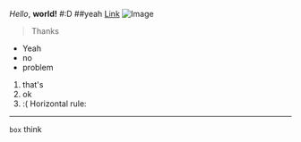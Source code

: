 *Hello*, **world!** 
#:D
##yeah
[Link](https://helpx.adobe.com/content/dam/help/en/photoshop/using/convert-color-image-black-white/jcr_content/main-pars/before_and_after/image-before/Landscape-Color.jpg)
![Image](https://helpx.adobe.com/content/dam/help/en/photoshop/using/convert-color-image-black-white/jcr_content/main-pars/before_and_after/image-before/Landscape-Color.jpg)
> Thanks
* Yeah
* no
* problem
1. that's
2. ok
3. :(
Horizontal rule:

***
`box` think
